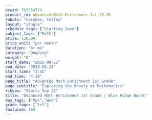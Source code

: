 ```yaml
---
ecwid: 769854774
product_id: Advanced-Math-Enrichment-1st-25-26
robots: "noindex, follow"
layout: "single"
schedule_tags: ["Starting Soon"]
subject_tags: ["Math"]
price: 139.99
price_unit: "per month"
duration: "6+ mo"
category: "Ongoing"
weight: "0"
start_date: "2025-09-22"
end_date: "2026-05-24"
start_time: "3:45"
end_time: "4:30"
page_title: "Advanced Math Enrichment 1st Grade"
page_subtitle: "Exploring the Beauty of Mathematics"
ribbon: "Starts Sep 22"
title: "Advanced Math Enrichment 1st Grade | Blue Ridge Boost"
day_tags: ["Mon","Wed"]
grade_tags: ["1st"]
featured: 168
---
```

